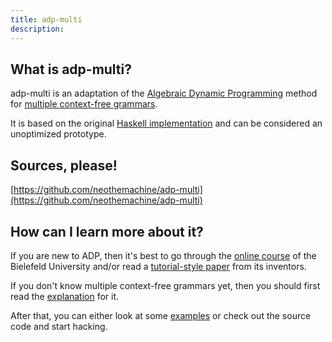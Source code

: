 ```yaml
---
title: adp-multi
description:
---
```


## What is adp-multi?

adp-multi is an adaptation of the [Algebraic Dynamic Programming](http://bibiserv.techfak.uni-bielefeld.de/adp/)
method for [multiple context-free grammars](mcfg).

It is based on the original [Haskell implementation](https://bitbucket.org/gsauthof/adpcombinators)
and can be considered an unoptimized prototype.

## Sources, please!

[https://github.com/neothemachine/adp-multi](https://github.com/neothemachine/adp-multi)

## How can I learn more about it?

If you are new to ADP, then it's best to go through the 
[online course](http://bibiserv.techfak.uni-bielefeld.de/cgi-bin/dpcourse) of the Bielefeld University
and/or read a [tutorial-style paper](http://dx.doi.org/10.1016/j.scico.2003.12.005) from its inventors.

If you don't know multiple context-free grammars yet, then you should first read the 
[explanation](mcfg) for it.

After that, you can either look at some [examples](how_to_use) or check out the source code and start
hacking.